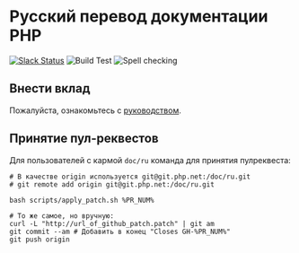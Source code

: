 # Русский перевод документации PHP

[![Slack Status](https://img.shields.io/badge/slack-@ru.php.doc-brightgreen.svg?logo=slack)](https://join.slack.com/t/ruphpdoc/shared_invite/zt-ax1czx68-c3_XSVhsgzYJCOslmwvJkQ)
![Build Test](https://github.com/php/doc-ru/workflows/Build%20Test/badge.svg)
![Spell checking](https://github.com/php/doc-ru/workflows/Spell%20checking/badge.svg)

## Внести вклад

Пожалуйста, ознакомьтесь с [руководством](CONTRIBUTING.md).

## Принятие пул-реквестов

Для пользователей с кармой `doc/ru` команда для принятия пулреквеста:

```shell
# В качестве origin используется git@git.php.net:/doc/ru.git
# git remote add origin git@git.php.net:/doc/ru.git

bash scripts/apply_patch.sh %PR_NUM%

# То же самое, но вручную:
curl -L "http://url_of_github_patch.patch" | git am
git commit --am # Добавить в конец "Closes GH-%PR_NUM%"
git push origin
```
